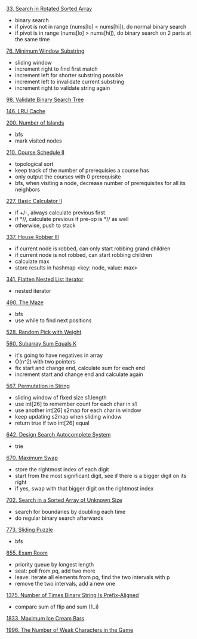 [33. Search in Rotated Sorted Array](https://leetcode.com/problems/search-in-rotated-sorted-array/)
- binary search
- if pivot is not in range (nums[lo] < nums[hi]), do normal binary search
- if pivot is in range (nums[lo] > nums[hi]), do binary search on 2 parts at the same time

[76. Minimum Window Substring](https://leetcode.com/problems/minimum-window-substring/)
- sliding window
- increment right to find first match
- increment left for shorter substring possible
- increment left to invalidate current substring
- increment right to validate string again

[98. Validate Binary Search Tree](https://leetcode.com/problems/validate-binary-search-tree/)

[146. LRU Cache](https://leetcode.com/problems/lru-cache/)

[200. Number of Islands](https://leetcode.com/problems/number-of-islands/)
- bfs
- mark visited nodes

[210. Course Schedule II](https://leetcode.com/problems/course-schedule-ii/)
- topological sort
- keep track of the number of prerequisies a course has
- only output the courses with 0 prerequisite
- bfs, when visiting a node, decrease number of prerequisites for all its neighbors

[227. Basic Calculator II](https://leetcode.com/problems/basic-calculator-ii/)
- if +/-, always calculate previous first
- if *//, calculate previous if pre-op is *// as well
- otherwise, push to stack

[337. House Robber III](https://leetcode.com/problems/house-robber-iii/)
- if current node is robbed, can only start robbing grand children
- if current node is not robbed, can start robbing children
- calculate max
- store results in hashmap <key: node, value: max>

[341. Flatten Nested List Iterator](https://leetcode.com/problems/flatten-nested-list-iterator/)
- nested iterator

[490. The Maze](https://leetcode.com/problems/the-maze/)
- bfs
- use while to find next positions

[528. Random Pick with Weight](https://leetcode.com/problems/random-pick-with-weight/)

[560. Subarray Sum Equals K](https://leetcode.com/problems/subarray-sum-equals-k/)
- it's going to have negatives in array
- O(n^2) with two pointers
- fix start and change end, calculate sum for each end
- increment start and change end and calculate again

[567. Permutation in String](https://leetcode.com/problems/permutation-in-string/)
- sliding window of fixed size s1.length
- use int[26] to remember count for each char in s1
- use another int[26] s2map for each char in window
- keep updating s2map when sliding window
- return true if two int[26] equal

[642. Design Search Autocomplete System](https://leetcode.com/problems/design-search-autocomplete-system/)
- trie

[670. Maximum Swap](https://leetcode.com/problems/maximum-swap/)
- store the rightmost index of each digit
- start from the most significant digit, see if there is a bigger digit on its right
- if yes, swap with that bigger digit on the rightmost index

[702. Search in a Sorted Array of Unknown Size](https://leetcode.com/problems/search-in-a-sorted-array-of-unknown-size/)
- search for boundaries by doubling each time
- do regular binary search afterwards

[773. Sliding Puzzle](https://leetcode.com/problems/sliding-puzzle/)
- bfs

[855. Exam Room](https://leetcode.com/problems/exam-room/)
- priority queue by longest length
- seat: poll from pq, add two more
- leave: iterate all elements from pq, find the two intervals with p
- remove the two intervals, add a new one

[1375. Number of Times Binary String Is Prefix-Aligned](https://leetcode.com/problems/number-of-times-binary-string-is-prefix-aligned/)
- compare sum of flip and sum (1..i)

[1833. Maximum Ice Cream Bars](https://leetcode.com/problems/maximum-ice-cream-bars/)

[1996. The Number of Weak Characters in the Game](https://leetcode.com/problems/the-number-of-weak-characters-in-the-game/)
